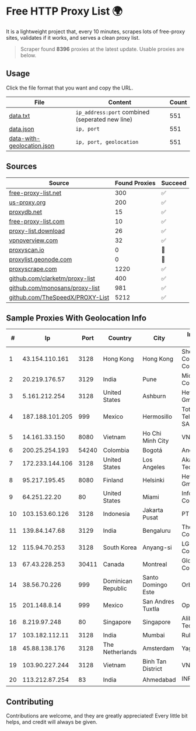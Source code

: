 
# Free HTTP Proxy List 🌍

It is a lightweight project that, every 10 minutes, scrapes lots of free-proxy sites, validates if it works, and serves a clean proxy list.


> Scraper found **8396** proxies at the latest update. Usable proxies are below.

## Usage

Click the file format that you want and copy the URL.


|File|Content|Count|
|----|-------|-----|
|[data.txt](https://raw.githubusercontent.com/themiralay/Proxy-List-World/master/data.txt)|`ip_address:port` combined (seperated new line)|551|
|[data.json](https://raw.githubusercontent.com/themiralay/Proxy-List-World/master/data.json)|`ip, port`|551|
|[data-with-geolocation.json](https://raw.githubusercontent.com/themiralay/Proxy-List-World/master/data-with-geolocation.json)|`ip, port, geolocation`|551|

## Sources

|Source|Found Proxies|Succeed|
|------|-------------|-------|
|[free-proxy-list.net](https://free-proxy-list.net)|300|✅|
|[us-proxy.org](https://www.us-proxy.org)|200|✅|
|[proxydb.net](http://proxydb.net)|15|✅|
|[free-proxy-list.com](https://free-proxy-list.com/?page=&port=&type%5B%5D=http&type%5B%5D=https&up_time=0&search=Search)|10|✅|
|[proxy-list.download](https://www.proxy-list.download/HTTP)|26|✅|
|[vpnoverview.com](https://vpnoverview.com/privacy/anonymous-browsing/free-proxy-servers)|32|✅|
|[proxyscan.io](https://www.proxyscan.io)|0|🚫|
|[proxylist.geonode.com](https://proxylist.geonode.com/api/proxy-list?limit=300&page=1&sort_by=lastChecked&sort_type=desc&protocols=http,https)|0|🚫|
|[proxyscrape.com](https://api.proxyscrape.com/v2/?request=displayproxies&protocol=http&timeout=10000&country=all&ssl=all&anonymity=all)|1220|✅|
|[github.com/clarketm/proxy-list](https://raw.githubusercontent.com/clarketm/proxy-list/master/proxy-list-raw.txt)|400|✅|
|[github.com/monosans/proxy-list](https://raw.githubusercontent.com/monosans/proxy-list/main/proxies/http.txt)|981|✅|
|[github.com/TheSpeedX/PROXY-List](https://raw.githubusercontent.com/TheSpeedX/PROXY-List/master/http.txt)|5212|✅|


## Sample Proxies With Geolocation Info

|#|Ip|Port|Country|City|Internet Service Provider|
|-|--|----|-------|----|-------------------------|
|1|43.154.110.161|3128|Hong Kong|Hong Kong|Shenzhen Tencent Computer Systems Company Limited|
|2|20.219.176.57|3129|India|Pune|Microsoft Corporation|
|3|5.161.212.254|3128|United States|Ashburn|Hetzner Online GmbH|
|4|187.188.101.205|999|Mexico|Hermosillo|Total Play Telecomunicaciones SA De CV|
|5|14.161.33.150|8080|Vietnam|Ho Chi Minh City|VNPT|
|6|200.25.254.193|54240|Colombia|Bogotá|Andinet ON Line|
|7|172.233.144.106|3128|United States|Los Angeles|Akamai Technologies, Inc.|
|8|95.217.195.45|8080|Finland|Helsinki|Hetzner Online GmbH|
|9|64.251.22.20|80|United States|Miami|Infolink Global Corporation|
|10|103.153.60.126|3128|Indonesia|Jakarta Pusat|PT Era Awan Digital|
|11|139.84.147.68|3129|India|Bengaluru|The Constant Company, LLC|
|12|115.94.70.253|3128|South Korea|Anyang-si|LG DACOM Corporation|
|13|67.43.228.253|30411|Canada|Montreal|GloboTech Communications|
|14|38.56.70.226|999|Dominican Republic|Santo Domingo Este|Orbitek SRL|
|15|201.148.8.14|999|Mexico|San Andres Tuxtla|Operbes|
|16|8.219.97.248|80|Singapore|Singapore|Alibaba (US) Technology Co., Ltd.|
|17|103.182.112.11|3128|India|Mumbai|Ruhi Infotech|
|18|45.88.138.176|3128|The Netherlands|Amsterdam|Yaglom Labs Ltd|
|19|103.90.227.244|3128|Vietnam|Binh Tan District|VNXCLOUD|
|20|113.212.87.254|83|India|Ahmedabad|INPLs|



## Contributing

Contributions are welcome, and they are greatly appreciated! Every
little bit helps, and credit will always be given.

